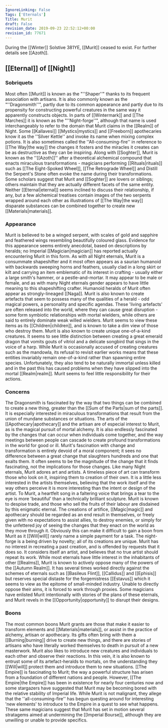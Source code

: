 ```yaml
---
IgnoreLinking: False
Tags: ['Eternals']
Title: Murit
draft: False
revision_date: 2019-09-23 22:52:12+00:00
revision_id: 77671
---
```


During the [[Winter]] Solstive 381YE, [[Murit]] ceased to exist. For further details see [[Azoth]].
## [[Eternal]] of [[Night]]
### Sobriquets
Most often [[Murit]] is known as the "''Shaper''" thanks to its frequent association with artisans. 
It is also commonly known as the "''Dragonsmith''", partly due to its common appearance and partly due to its propensity for constructing powerful creatures in the same way it apparently constructs objects. In parts of [[Wintermark]] and [[The Marches]] it is known as the "''Night-forge''", although that name is used interchangeably to refer to the domain that Murit claims in the [[Realm]] of Night. Some [[Kallavesi]] [[Mystics|mystics]] and [[Freeborn]] apothecaries know it as the ''Silver Kettle'' and invoke its name when mixing complex potions. It is also sometimes called the ''All-consuming-fire'' in reference to [[The Way|the way]] the changes it fosters and the miracles it creates can be as destructive as they can be inspiring.
Along with [[Soghter]], Murit is known as the ''[[Azoth]]'' after a theoretical alchemical compound that enacts miraculous transformations - magicians performing [[Rituals|rituals]] such as [[The Eight-Spoked Wheel]], [[The Retrograde Wheel]] and Distill the Serpent's Stone often evoke the name during their transformations. Some scholars suggest that Murit and [[Soghter]] are lovers or siblings; others maintain that they are actually different facets of the same entity. Neither [[Eternal|eternal]] seems inclined to discuss their relationship, if any, but a few alchemical treatises contain images of the two serpents wrapped around each other as illustrations of [[The Way|the way]] disparate substances can be combined together to create new [[Materials|materials]].
### Appearance
Murit is believed to be a winged serpent, with scales of gold and sapphire and feathered wings resembling beautifully coloured glass. Evidence for this appearance seems entirely anecdotal, based on descriptions by heralds; no Imperial [[Magician|magician]] has reported actually encountering Murit in this form. As with all Night eternals, Murit is a consummate shapeshifter and it most often appears as a saurian humanoid with backwards sweeping horns and feathers, usually clad in a long skirt or kilt and carrying an item emblematic of its interest in crafting - usually either a large smith's hammer, or a pestle-and-mortar. It may appear to be male or female, and as with many Night eternals gender appears to have little meaning to this shapeshifting crafter.
Humanoid heralds of Murit often appear as strongly-lineaged [[Naga]]. Murit is also known to create artefacts that seem to possess many of the qualities of a herald - odd magical powers, a personality and specific agendas. These 'living artefacts' are often released into the world, where they can cause great disruption - some form symbiotic relationships with mortal wielders, while others are said to entirely dominate weak willed wielders. Murit seems to view these items as its [[Children|children]], and is known to take a dim view of those who destroy them.
Murit is also known to create unique one-of-a-kind creatures. It seems to see little distinction between creating a great emerald dragon that vomits gouts of vitriol and a delicate songbird that sings in the voice of a harp. While Murit is occasionally accused of creating creatures such as the mandowla, its refusal to revisit earlier works means that these entities invariably remain one-of-a-kind rather than spawning entire species. Unfortunately, they also tend to be naturally immortal unless killed and in the past this has caused problems when they have slipped into the mortal [[Realm|realm]]. Murit seems to feel little responsibility for their actions.
### Concerns
The Dragonsmith is fascinated by the way that two things can be combined to create a new thing, greater than the [[Sum of the Parts|sum of the parts]]. It is especially interested in miraculous transformations that result from the union of mundane substances or situations. The arts of the [[Apothecary|apothecary]] and the artisan are of especial interest to Murit, as is the magical pursuit of mortal alchemy. It is also endlessly fascinated by the changes that can occur when individuals come together, and the way meetings between people can cascade to create profound transformations in the world for good or ill.
Murit's fascination with change and transformation is entirely devoid of a moral component; it sees no difference between a great change that slaughters hundreds and one that exalts them. It often seems to be the magnitude of the change that it finds fascinating, not the implications for those changes. 
Like many Night eternals, Murit adores art and artists. A timeless piece of art can transform those who look on it, inspiring them to creation of their own. It is a little less interested in the artists themselves, believing that the work itself and the way others perceive it is more interesting than the intent or design of the artist. To Murit, a heartfelt song in a faltering voice that brings a tear to the eye is more 'beautiful' than a technically brilliant sculpture.
Murit is known to despise trade, and those who sell the fruits of their labour are disdained by this enigmatic eternal. The creations of artifice, [[Magic|magic]] and apothecary should be regarded as an end result in themselves, or freely given with no expectations to assist allies, to destroy enemies, or simply for the unfettered joy of seeing the changes that they enact on the world as they move through it. Obviously this can make it difficult to gain a boon from Murit as it [[Will|will]] rarely name a simple payment for a task.
The night-forge is a being driven by novelty; all of its creations are unique. Murit has no interest in recreating a past creation, and is offended by requests that it does so. It considers itself an artist, and believes that no true artist should repeat its work. 
While most eternals have little interest in the inhabitants of other [[Realms]], Murit is known to actively oppose many of the powers of the [[Autumn Realm]]. It has several times worked directly against the schemes of eternals such as [[Basileus Flint]], [[Callidus]] and [[Ephisis]] but reserves special distaste for the forgemistress [[Estavus]] which it seems to view as the epitome of small-minded industry. Unable to directly oppose their aims, it is forced to work through proxies. Some magicians have enlisted Murit intentionally with stories of the plans of these eternals, and Murit revels in the [[Opportunity|opportunity]] to disrupt their designs.
### Boons
The most common boons Murit grants are those that make it easier to transform elements and [[Materials|materials]], or assist in the practice of alchemy, artisan or apothecary. Its gifts often bring with them a [[Burning|burning]] drive to create new things, and there are stories of artisans who have literally worked themselves to death in pursuit of a new masterwork.
Murit also likes to introduce new creatures and individuals to each other and observe their reactions. In this vein, it is also known to entrust some of its artefact-heralds to mortals, on the understanding they [[Will|will]] protect them and introduce them to new situations.
[[The Empire]] is fascinating to Murit; the way a powerful structure has arisen from a foundation of different nations and people. However, [[The Empire|the Empire]] has been in existence for nearly four centuries now and some stargazers have suggested that Murit may be becoming bored with the relative stability of Imperial life. While Murit is not malignant, they allege that the ''all-consuming-fire'' has begun questing around for interesting 'new elements' to introduce to the Empire in a quest to see what happens. These same magicians suggest that Murit has set in motion several stratagems aimed at undermining the [[Imperial Bourse]], although they are unwilling or unable to provide specifics.